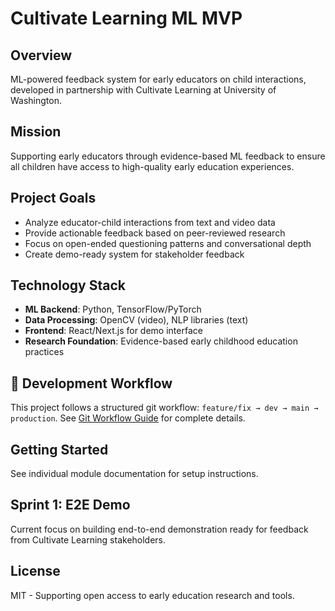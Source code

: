 # Cultivate Learning ML MVP

## Overview
ML-powered feedback system for early educators on child interactions, developed in partnership with Cultivate Learning at University of Washington.

## Mission
Supporting early educators through evidence-based ML feedback to ensure all children have access to high-quality early education experiences.

## Project Goals
- Analyze educator-child interactions from text and video data
- Provide actionable feedback based on peer-reviewed research
- Focus on open-ended questioning patterns and conversational depth
- Create demo-ready system for stakeholder feedback

## Technology Stack
- **ML Backend**: Python, TensorFlow/PyTorch
- **Data Processing**: OpenCV (video), NLP libraries (text)
- **Frontend**: React/Next.js for demo interface
- **Research Foundation**: Evidence-based early childhood education practices

## 🌿 Development Workflow
This project follows a structured git workflow: `feature/fix → dev → main → production`. See [Git Workflow Guide](docs/GIT_WORKFLOW.md) for complete details.

## Getting Started
See individual module documentation for setup instructions.

## Sprint 1: E2E Demo
Current focus on building end-to-end demonstration ready for feedback from Cultivate Learning stakeholders.

## License
MIT - Supporting open access to early education research and tools.